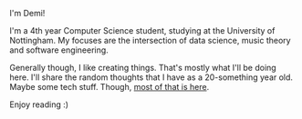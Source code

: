 I'm Demi!

I'm a 4th year Computer Science student, studying at the University of Nottingham. My focuses are the 
intersection of data science, music theory and software engineering.

Generally though, I like creating things. That's mostly what I'll be doing here. I'll share the random thoughts that I have as a 20-something year old. Maybe some tech stuff. Though, [most of that is here](https://www.thetechiejournal.com/blog/).

Enjoy reading :)
